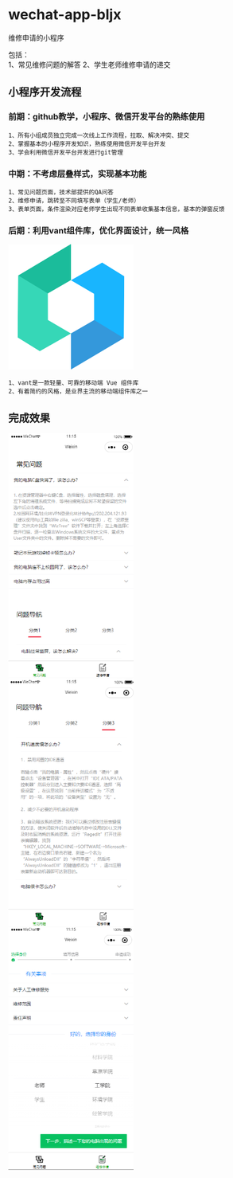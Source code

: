 # wechat-app-bljx
维修申请的小程序

包括：  
1、常见维修问题的解答
2、学生老师维修申请的递交

## 小程序开发流程

### 前期：github教学，小程序、微信开发平台的熟练使用  
    1、所有小组成员独立完成一次线上工作流程，拉取、解决冲突、提交  
    2、掌握基本的小程序开发知识，熟练使用微信开发平台开发  
    3、学会利用微信开发平台开发进行git管理  
### 中期：不考虑层叠样式，实现基本功能  
    1、常见问题页面，技术部提供的QA问答  
    2、维修申请，跳转至不同填写表单（学生/老师）  
    3、表单页面，条件渲染对应老师学生出现不同表单收集基本信息，基本的弹窗反馈  
### 后期：利用vant组件库，优化界面设计，统一风格 
<img src="example\logo.png" width="50%">

    1、vant是一款轻量、可靠的移动端 Vue 组件库
    2、有着简约的风格，是业界主流的移动端组件库之一
## 完成效果
<img src="example\1.png" width="50%">
<img src="example\2.png" width="50%">
<img src="example\3.png" width="50%">

  
